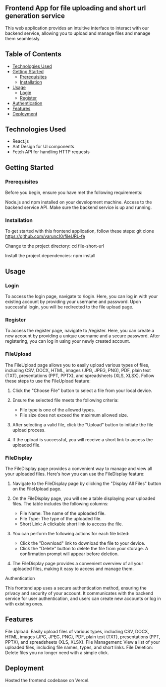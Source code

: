 ## Frontend App for file uploading and short url generation service

This web application provides an intuitive interface to interact with our backend service, allowing you to upload and manage files and manage them seamlessly.

## Table of Contents

  - [Technologies Used](#technologies-used)
  - [Getting Started](#getting-started)
    - [Prerequisites](#prerequisites)
    - [Installation](#installation)
  - [Usage](#usage)
    - [Login](#login)
    - [Register](#register)
  - [Authentication](#authentication)
  - [Features](#features)
  - [Deployment](#deployment)


## Technologies Used

- React.js
- Ant Design for UI components
- Fetch API for handling HTTP requests

## Getting Started

### Prerequisites

Before you begin, ensure you have met the following requirements:

Node.js and npm installed on your development machine.
Access to the backend service API. Make sure the backend service is up and running.

### Installation

To get started with this frontend application, follow these steps: git clone https://github.com/varunc10/fileURL-fe

Change to the project directory: cd file-short-url

Install the project dependencies: npm install


## Usage

### Login

To access the login page, navigate to /login. Here, you can log in with your existing account by providing your username and password. Upon successful login, you will be redirected to the file upload page.

### Register

To access the register page, navigate to /register. Here, you can create a new account by providing a unique username and a secure password. After registering, you can log in using your newly created account.

### FileUpload

The FileUpload page allows you to easily upload various types of files, including CSV, DOCX, HTML, images (JPG, JPEG, PNG), PDF, plain text (TXT), presentations (PPT, PPTX), and spreadsheets (XLS, XLSX). Follow these steps to use the FileUpload feature:

1. Click the "Choose File" button to select a file from your local device.

2. Ensure the selected file meets the following criteria:
   - File type is one of the allowed types.
   - File size does not exceed the maximum allowed size.

3. After selecting a valid file, click the "Upload" button to initiate the file upload process.

4. If the upload is successful, you will receive a short link to access the uploaded file.

### FileDisplay

The FileDisplay page provides a convenient way to manage and view all your uploaded files. Here's how you can use the FileDisplay feature:

1. Navigate to the FileDisplay page by clicking the "Display All Files" button on the FileUpload page.

2. On the FileDisplay page, you will see a table displaying your uploaded files. The table includes the following columns:
   - File Name: The name of the uploaded file.
   - File Type: The type of the uploaded file.
   - Short Link: A clickable short link to access the file.

3. You can perform the following actions for each file listed:
   - Click the "Download" link to download the file to your device.
   - Click the "Delete" button to delete the file from your storage. A confirmation prompt will appear before deletion.

4. The FileDisplay page provides a convenient overview of all your uploaded files, making it easy to access and manage them.

Authentication

This frontend app uses a secure authentication method, ensuring the privacy and security of your account. It communicates with the backend service for user authentication, and users can create new accounts or log in with existing ones.

## Features

File Upload: Easily upload files of various types, including CSV, DOCX, HTML, images (JPG, JPEG, PNG), PDF, plain text (TXT), presentations (PPT, PPTX), and spreadsheets (XLS, XLSX).
File Management: View a list of your uploaded files, including file names, types, and short links.
File Deletion: Delete files you no longer need with a simple click.

## Deployment

Hosted the frontend codebase on Vercel.

